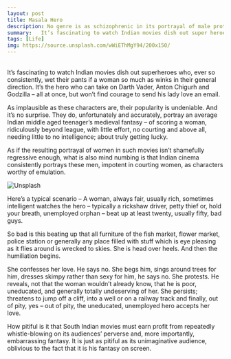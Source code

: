 ```yaml
---
layout: post
title: Masala Hero
description: No genre is as schizophrenic in its portrayal of male protagonists as the South Indian commercial cinema
summary:   It’s fascinating to watch Indian movies dish out super heroes who, ever so consistently, wet their pants if a woman so much as winks in their general direction.
tags: [Life]
img: https://source.unsplash.com/wWiEThMgY94/200x150/
---
```

<br>
It’s fascinating to watch Indian movies dish out superheroes who, ever so consistently, wet their pants if a woman so much as winks in their general direction. It’s the hero who can take on Darth Vader, Anton Chigurh and Godzilla – all at once, but won’t find courage to send his lady love an email.

As implausible as these characters are, their popularity is undeniable. And it’s no surprise. They do, unfortunately and accurately, portray an average Indian middle aged teenager’s medieval fantasy – of scoring a woman, ridiculously beyond league, with little effort, no courting and above all, needing little to no intelligence; about truly getting lucky.

As if the resulting portrayal of women in such movies isn’t shamefully regressive enough, what is also mind numbing is that Indian cinema consistently portrays these men, impotent in courting women, as characters worthy of emulation.

![Unsplash](https://source.unsplash.com/wWiEThMgY94/800x450/ "Source: unsplash.com/@rcsalbum")

Here’s a typical scenario – A woman, always fair, usually rich, sometimes intelligent watches the hero – typically a rickshaw driver, petty thief or, hold your breath, unemployed orphan – beat up at least twenty, usually fifty, bad guys.

So bad is this beating up that all furniture of the fish market, flower market, police station or generally any place filled with stuff which is eye pleasing as it flies around is wrecked to skies. She is head over heels. And then the humiliation begins.

She confesses her love. He says no. She begs him, sings around trees for him, dresses skimpy rather than sexy for him, he says no. She protests. He reveals, not that the woman wouldn’t already know, that he is poor, uneducated, and generally totally undeserving of her. She persists; threatens to jump off a cliff, into a well or on a railway track and finally, out of pity, yes – out of pity, the uneducated, unemployed hero accepts her love.

How pitiful is it that South Indian movies must earn profit from repeatedly whistle-blowing on its audiences’ perverse and, more importantly, embarrassing fantasy. It is just as pitiful as its unimaginative audience, oblivious to the fact that it is his fantasy on screen.